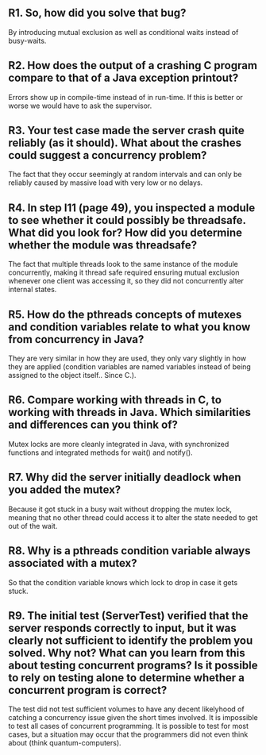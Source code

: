## R1. So, how did you solve that bug?
By introducing mutual exclusion as well as conditional waits instead of busy-waits. 
## R2. How does the output of a crashing C program compare to that of a Java exception printout?
Errors show up in compile-time instead of in run-time. If this is better or worse we would have to ask the supervisor. 
## R3. Your test case made the server crash quite reliably (as it should). What about the crashes could suggest a concurrency problem?
The fact that they occur seemingly at random intervals and can only be reliably caused by massive load with very low or no delays.
## R4. In step I11 (page 49), you inspected a module to see whether it could possibly be threadsafe. What did you look for? How did you determine whether the module was threadsafe?
The fact that multiple threads look to the same instance of the module concurrently, making it thread safe required ensuring mutual exclusion whenever one client was accessing it, so they did not concurrently alter internal states.
## R5. How do the pthreads concepts of mutexes and condition variables relate to what you know from concurrency in Java?
They are very similar in how they are used, they only vary slightly in how they are applied (condition variables are named variables instead of being assigned to the object itself.. Since C.). 
## R6. Compare working with threads in C, to working with threads in Java. Which similarities and differences can you think of?
Mutex locks are more cleanly integrated in Java, with synchronized functions and integrated methods for wait() and notify().
## R7. Why did the server initially deadlock when you added the mutex?
Because it got stuck in a busy wait without dropping the mutex lock, meaning that no other thread could access it to alter the state needed to get out of the wait.
## R8. Why is a pthreads condition variable always associated with a mutex?
So that the condition variable knows which lock to drop in case it gets stuck. 
## R9. The initial test (ServerTest) verified that the server responds correctly to input, but it was clearly not sufficient to identify the problem you solved. Why not? What can you learn from this about testing concurrent programs? Is it possible to rely on testing alone to determine whether a concurrent program is correct?
The test did not test sufficient volumes to have any decent likelyhood of catching a concurrency issue given the short times involved. 
It is impossible to test all cases of concurrent programming. It is possible to test for most cases, but a situation may occur that the programmers did not even think about (think quantum-computers). 
